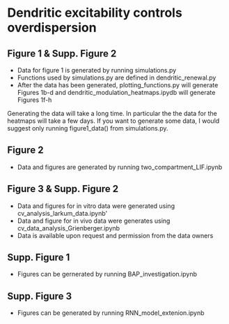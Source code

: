 # Dendritic excitability controls overdispersion

## Figure 1 & Supp. Figure 2

- Data for figure 1 is generated by running simulations.py
- Functions used by simulations.py are defined in dendritic_renewal.py
- After the data has been generated, plotting_functions.py will generate Figures 1b-d and dendritic_modulation_heatmaps.ipydb will generate Figures 1f-h

Generating the data will take a long time. In particular the the data for the heatmaps will take a few days. If you want to generate some data, I would suggest only running figure1_data() from simulations.py. 

## Figure 2

- Data and figures are generated by running two_compartment_LIF.ipynb

## Figure 3 & Supp. Figure 2

- Data and figures for in vitro data were generated using cv_analysis_larkum_data.ipynb'
- Data and figure for in vivo data were generates using cv_data_analysis_Grienberger.ipynb
- Data is available upon request and permission from the data owners

## Supp. Figure 1

- Figures can be gernerated by running BAP_investigation.ipynb

## Supp. Figure 3

- Figures can be generated by running RNN_model_extenion.ipynb




